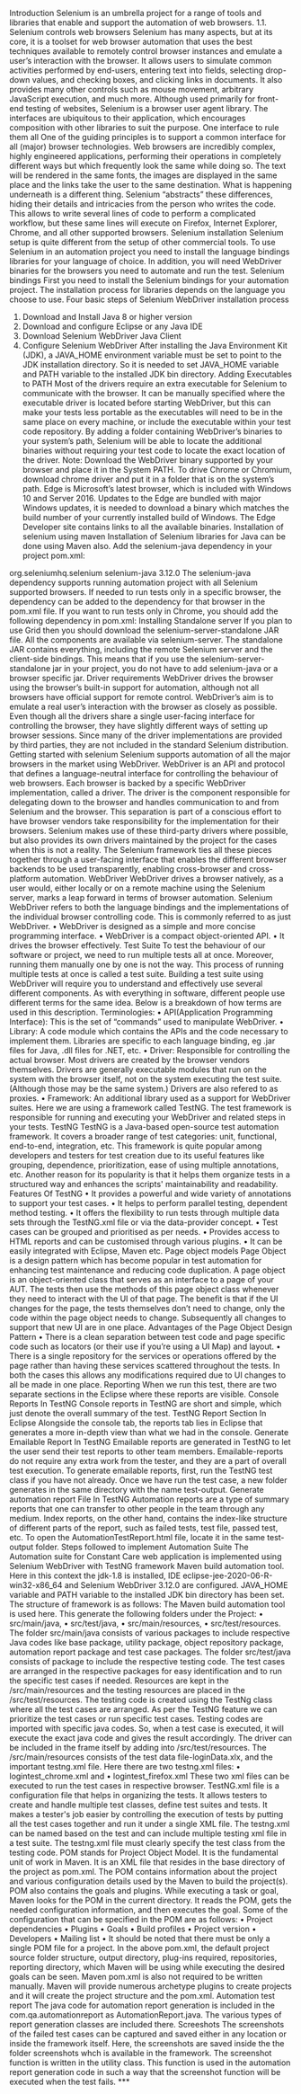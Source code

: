 Introduction
Selenium is an umbrella project for a range of tools and libraries that enable and support the automation of web browsers.
1.1.	Selenium controls web browsers
Selenium has many aspects, but at its core, it is a toolset for web browser automation that uses the best techniques available to remotely control browser instances and emulate a user’s interaction with the browser.
It allows users to simulate common activities performed by end-users, entering text into fields, selecting drop-down values, and checking boxes, and clicking links in documents. It also provides many other controls such as mouse movement, arbitrary JavaScript execution, and much more.
Although used primarily for front-end testing of websites, Selenium is a browser user agent library. The interfaces are ubiquitous to their application, which encourages composition with other libraries to suit the purpose.
One interface to rule them all
One of the guiding principles is to support a common interface for all (major) browser technologies. Web browsers are incredibly complex, highly engineered applications, performing their operations in completely different ways but which frequently look the same while doing so. The text will be rendered in the same fonts, the images are displayed in the same place and the links take the user to the same destination. What is happening underneath is a different thing. Selenium “abstracts” these differences, hiding their details and intricacies from the person who writes the code. This allows to write several lines of code to perform a complicated workflow, but these same lines will execute on Firefox, Internet Explorer, Chrome, and all other supported browsers.
Selenium installation
Selenium setup is quite different from the setup of other commercial tools. To use Selenium in an automation project you need to install the language bindings libraries for your language of choice. In addition, you will need WebDriver binaries for the browsers you need to automate and run the test.
Selenium bindings
First you need to install the Selenium bindings for your automation project. The installation process for libraries depends on the language you choose to use.
Four basic steps of Selenium WebDriver installation process
1.	Download and Install Java 8 or higher version
2.	Download and configure Eclipse or any Java IDE
3.	Download Selenium WebDriver Java Client
4.	Configure Selenium WebDriver
After installing the Java Environment Kit (JDK), a JAVA_HOME environment variable must be set to point to the JDK installation directory. So it is needed to set JAVA_HOME variable and PATH variable to the installed JDK bin directory.
Adding Executables to PATH
Most of the drivers require an extra executable for Selenium to communicate with the browser. It can be manually specified where the executable driver is located before starting WebDriver, but this can make your tests less portable as the executables will need to be in the same place on every machine, or include the executable within your test code repository.
By adding a folder containing WebDriver’s binaries to your system’s path, Selenium will be able to locate the additional binaries without requiring your test code to locate the exact location of the driver.
Note: Download the WebDriver binary supported by your browser and place it in the System PATH.
To drive Chrome or Chromium, download chrome driver and put it in a folder that is on the system’s path.
Edge is Microsoft’s latest browser, which is included with Windows 10 and Server 2016. Updates to the Edge are bundled with major Windows updates, it is needed to download a binary which matches the build number of your currently installed build of Windows. The Edge Developer site contains links to all the available binaries. 
Installation of selenium using maven
Installation of Selenium libraries for Java can be done using Maven also. Add the selenium-java dependency in your project pom.xml:
<dependency>
       		 <groupId>org.seleniumhq.selenium</groupId>
       		 <artifactId>selenium-java</artifactId>
       		 <version>3.12.0</version>
    	</dependency>
The selenium-java dependency supports running automation project with all Selenium supported browsers. If needed to run tests only in a specific browser, the dependency can be added to the dependency for that browser in the pom.xml file. If you want to run tests only in Chrome, you should add the following dependency in pom.xml:
Installing Standalone server
If you plan to use Grid then you should download the selenium-server-standalone JAR file. All the components are available via selenium-server. The standalone JAR contains everything, including the remote Selenium server and the client-side bindings. This means that if you use the selenium-server-standalone jar in your project, you do not have to add selenium-java or a browser specific jar.
Driver requirements
WebDriver drives the browser using the browser’s built-in support for automation, although not all browsers have official support for remote control. WebDriver’s aim is to emulate a real user’s interaction with the browser as closely as possible. Even though all the drivers share a single user-facing interface for controlling the browser, they have slightly different ways of setting up browser sessions. Since many of the driver implementations are provided by third parties, they are not included in the standard Selenium distribution.
Getting started with selenium
Selenium supports automation of all the major browsers in the market using WebDriver. WebDriver is an API and protocol that defines a language-neutral interface for controlling the behaviour of web browsers. Each browser is backed by a specific WebDriver implementation, called a driver. The driver is the component responsible for delegating down to the browser and handles communication to and from Selenium and the browser.
This separation is part of a conscious effort to have browser vendors take responsibility for the implementation for their browsers. Selenium makes use of these third-party drivers where possible, but also provides its own drivers maintained by the project for the cases when this is not a reality.
The Selenium framework ties all these pieces together through a user-facing interface that enables the different browser backends to be used transparently, enabling cross-browser and cross-platform automation.
WebDriver
WebDriver drives a browser natively, as a user would, either locally or on a remote machine using the Selenium server, marks a leap forward in terms of browser automation.
Selenium WebDriver refers to both the language bindings and the implementations of the individual browser controlling code. This is commonly referred to as just WebDriver.
•	WebDriver is designed as a simple and more concise programming interface.
•	WebDriver is a compact object-oriented API.
•	It drives the browser effectively.
Test Suite
To test the behaviour of our software or project, we need to run multiple tests all at once. Moreover, running them manually one by one is not the way. This process of running multiple tests at once is called a test suite. Building a test suite using WebDriver will require you to understand and effectively use several different components. As with everything in software, different people use different terms for the same idea. Below is a breakdown of how terms are used in this description.
Terminologies:
•	API(Application Programming Interface): This is the set of “commands” used to manipulate WebDriver.
•	Library: A code module which contains the APIs and the code necessary to implement them. Libraries are specific to each language binding, eg .jar files for Java, .dll files for .NET, etc.
•	Driver: Responsible for controlling the actual browser. Most drivers are created by the browser vendors themselves. Drivers are generally executable modules that run on the system with the browser itself, not on the system executing the test suite. (Although those may be the same system.) Drivers are also refered to as proxies.
•	Framework: An additional library used as a support for WebDriver suites. Here we are using a framework called TestNG. The test framework is responsible for running and executing your WebDriver and related steps in your tests.
TestNG
TestNG is a Java-based open-source test automation framework. It covers a broader range of test categories: unit, functional, end-to-end, integration, etc. This framework is quite popular among developers and testers for test creation due to its useful features like grouping, dependence, prioritization, ease of using multiple annotations, etc. Another reason for its popularity is that it helps them organize tests in a structured way and enhances the scripts' maintainability and readability.
Features Of TestNG
•	It provides a powerful and wide variety of annotations to support your test cases.
•	It helps to perform parallel testing, dependent method testing.
•	It offers the flexibility to run tests through multiple data sets through the TestNG.xml file or via the data-provider concept.
•	Test cases can be grouped and prioritised as per needs.
•	Provides access to HTML reports and can be customised through various plugins.
•	It can be easily integrated with Eclipse, Maven etc.
Page object models
Page Object is a design pattern which has become popular in test automation for enhancing test maintenance and reducing code duplication. A page object is an object-oriented class that serves as an interface to a page of your AUT. The tests then use the methods of this page object class whenever they need to interact with the UI of that page. The benefit is that if the UI changes for the page, the tests themselves don’t need to change, only the code within the page object needs to change. Subsequently all changes to support that new UI are in one place.
Advantages of the Page Object Design Pattern
•	There is a clean separation between test code and page specific code such as locators (or their use if you’re using a UI Map) and layout.
•	There is a single repository for the services or operations offered by the page rather than having these services scattered throughout the tests.
In both the cases this allows any modifications required due to UI changes to all be made in one place.
Reporting
When we run this test, there are two separate sections in the Eclipse where these reports are visible.
Console Reports In TestNG
Console reports in TestNG are short and simple, which just denote the overall summary of the test.
TestNG Report Section In Eclipse
Alongside the console tab, the reports tab lies in Eclipse that generates a more in-depth view than what we had in the console.
Generate Emailable Report In TestNG
Emailable reports are generated in TestNG to let the user send their test reports to other team members. Emailable-reports do not require any extra work from the tester, and they are a part of overall test execution. To generate emailable reports, first, run the TestNG test class if you have not already.
Once we have run the test case, a new folder generates in the same directory with the name test-output.
Generate automation report File In TestNG
Automation reports are a type of summary reports that one can transfer to other people in the team through any medium. Index reports, on the other hand, contains the index-like structure of different parts of the report, such as failed tests, test file, passed test, etc.
To open the AutomationTestReport.html file, locate it in the same test-output folder.
Steps followed to implement Automation Suite
The Automation suite for Constant Care web application is implemented using Selenium WebDriver with TestNG framework Maven build automation tool.
Here in this context the jdk-1.8 is installed, IDE eclipse-jee-2020-06-R-win32-x86_64 and Selenium WebDriver 3.12.0 are configured.
JAVA_HOME variable and PATH variable to the installed JDK bin directory has been set.
The structure of framework is as follows:
The Maven build automation tool is used here.
This generate the following folders under the Project:
•	src/main/java, 
•	src/test/java, 
•	src/main/resources, 
•	src/test/resources.
The folder src/main/java consists of various packages to include respective Java codes like base package, utility package, object repository package, automation report package and test case packages.
The folder src/test/java consists of package to include the respective testing code.
The test cases are arranged in the respective packages for easy identification and to run the specific test cases if needed.
Resources are kept in the /src/main/resources and the testing resources are placed in the /src/test/resources.
The testing code is created using the TestNg class where all the test cases are arranged.
As per the TestNG feature we can prioritize the test cases or run specific test cases.
Testing codes are imported with specific java codes. So, when a test case is executed, it will execute the exact java code and gives the result accordingly.
The driver can be included in the frame itself by adding into /src/test/resources.
The /src/main/resources consists of the test data file-loginData.xlx, and the important testng.xml file. Here there are two testng.xml files: 
•	logintest_chrome.xml and 
•	logintest_firefox.xml
These two xml files can be executed to run the test cases in respective browser.
TestNG.xml file is a configuration file that helps in organizing the tests. It allows testers to create and handle multiple test classes, define test suites and tests. It makes a tester's job easier by controlling the execution of tests by putting all the test cases together and run it under a single XML file.
The testng.xml can be named based on the test and can include multiple testing xml file in a test suite. The testng.xml file must clearly specify the test class from the testing code. 
POM stands for Project Object Model. It is the fundamental unit of work in Maven. It is an XML file that resides in the base directory of the project as pom.xml.
The POM contains information about the project and various configuration details used by the Maven to build the project(s).
POM also contains the goals and plugins. While executing a task or goal, Maven looks for the POM in the current directory. It reads the POM, gets the needed configuration information, and then executes the goal. Some of the configuration that can be specified in the POM are as follows:
•	Project dependencies
•	Plugins
•	Goals
•	Build profiles
•	Project version
•	Developers
•	Mailing list
•	 It should be noted that there must be only a single POM file for a project.
In the above pom.xml, the default project source folder structure, output directory, plug-ins required, repositories, reporting directory, which Maven will be using while executing the desired goals can be seen.
Maven pom.xml is also not required to be written manually. Maven will provide numerous archetype plugins to create projects and it will create the project structure and the pom.xml.
Automation test report
The java code for automation report generation is included in the com.qa.automationreport as AutomationReport.java. The various types of report generation classes are included there. 
 Screeshots
The screenshots of the failed test cases can be captured and saved either in any location or inside the framework itself. Here, the screenshots are saved inside the the folder screenshots whch is available in the framework. The screenshot function is written in the utility class.  This function is used in the automation report generation code in such a way that the screenshot function will be executed when the test fails.
***
